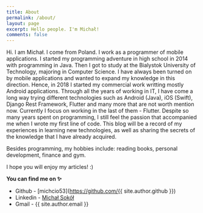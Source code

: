 ```yaml
---
title: About
permalink: /about/
layout: page
excerpt: Hello people. I'm Michał!
comments: false
---
```


Hi. I am Michał. 
I come from Poland. I work as a programmer of mobile applications. 
I started my programming adventure in high school in 2014 with programming in Java. Then I got to study at the Bialystok University of Technology, majoring in Computer Science. I have always been turned on by mobile applications and wanted to expand my knowledge in this direction. Hence, in 2018 I started my commercial work writting mostly Android applications. Through all the years of working in IT, I have come a long way trying different technologies such as Android (Java), iOS (Swift), Django Rest Framework, Flutter and many more that are not worth mention now.
Currently I focus on working in the last of them - Flutter. Despite so many years spent on programming, I still feel the passion that accompanied me when I wrote my first line of code.
This blog will be a record of my experiences in learning new technologies, as well as sharing the secrets of the knowledge that I have already acquired.

Besides programming, my hobbies include: reading books, personal development, finance and gym.

I hope you will enjoy my articles! :) 

**You can find me on ✨**

- Github - [michcio53](https://github.com/{{ site.author.github }})
- Linkedin - [Michał Sokół](https://www.linkedin.com/in/micha%C5%82-sok%C3%B3%C5%82-383892163/)
- Gmail - {{ site.author.email }}
